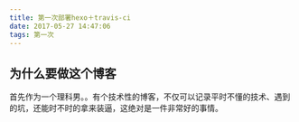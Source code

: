 ```yaml
---
title: 第一次部署hexo＋travis-ci
date: 2017-05-27 14:47:06
tags: 第一次
---
```


## 为什么要做这个博客
首先作为一个理科男。。有个技术性的博客，不仅可以记录平时不懂的技术、遇到的坑，还能时不时的拿来装逼，这绝对是一件非常好的事情。
